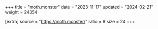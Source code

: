 +++
title = "moth.monster"
date = "2023-11-17"
updated = "2024-02-21"
weight = 24354

[extra]
source = "https://moth.monster/"
ratio = 8
size = 24
+++
